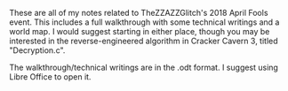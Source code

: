 These are all of my notes related to TheZZAZZGlitch's 2018 April Fools event. This includes a full walkthrough with some technical writings and a world map. I would suggest starting in either place, though you may be interested in the reverse-engineered algorithm in Cracker Cavern 3, titled "Decryption.c".

The walkthrough/technical writings are in the .odt format. I suggest using Libre Office to open it.
